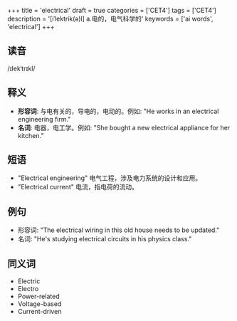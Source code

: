 +++
title = 'electrical'
draft = true
categories = ['CET4']
tags = ['CET4']
description = '[iˈlektrik(ə)l] a.电的，电气科学的'
keywords = ['ai words', 'electrical']
+++

## 读音
/ɪlekˈtrɪkl/

## 释义
- **形容词**: 与电有关的，导电的，电动的。例如: "He works in an electrical engineering firm."
- **名词**: 电器，电工学。例如: "She bought a new electrical appliance for her kitchen."

## 短语
- "Electrical engineering" 电气工程，涉及电力系统的设计和应用。
- "Electrical current" 电流，指电荷的流动。

## 例句
- 形容词: "The electrical wiring in this old house needs to be updated."
- 名词: "He's studying electrical circuits in his physics class."

## 同义词
- Electric
- Electro
- Power-related
- Voltage-based
- Current-driven
